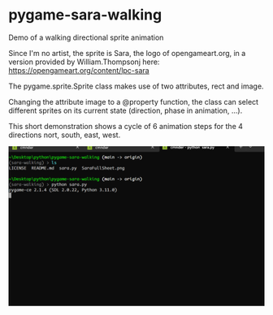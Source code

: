 # pygame-sara-walking

Demo of a walking directional sprite animation

Since I'm no artist, the sprite is Sara, the logo of opengameart.org, in a
version provided by William.Thompsonj here:
https://opengameart.org/content/lpc-sara

The pygame.sprite.Sprite class makes use of two attributes, rect and image.

Changing the attribute image to a @property function, the class can select
different sprites on its current state (direction, phase in animation, ...).

This short demonstration shows a cycle of 6 animation steps for the 4
directions nort, south, east, west.

![Screen recording of Sara walking](https://github.com/DickerDackel/pygame-sara-walking/blob/main/sara-walking.gif)
